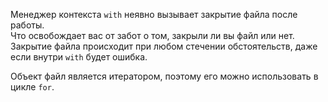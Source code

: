 Менеджер контекста `with` неявно вызывает закрытие файла после работы.  
Что освобождает вас от забот о том, закрыли ли вы файл или нет.  
Закрытие файла происходит при любом стечении обстоятельств, даже если внутри `with` будет ошибка.

Объект файл является итератором, поэтому его можно использовать в цикле `for`.
